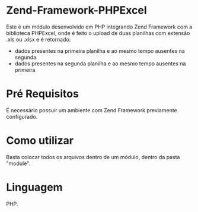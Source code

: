 # Zend-Framework-PHPExcel

Este é um módulo desenvolvido em PHP integrando Zend Framework com a biblioteca PHPExcel, onde é feito o upload de duas planilhas com extensão .xls ou .xlsx e é retornado:
* dados presentes na primeira planilha e ao mesmo tempo ausentes na segunda
* dados presentes na segunda planilha e ao mesmo tempo ausentes na primeira


# Pré Requisitos

É necessário possuir um ambiente com Zend Framework previamente configurado.


# Como utilizar

Basta colocar todos os arquivos dentro de um módulo, dentro da pasta "module".


# Linguagem

PHP.

